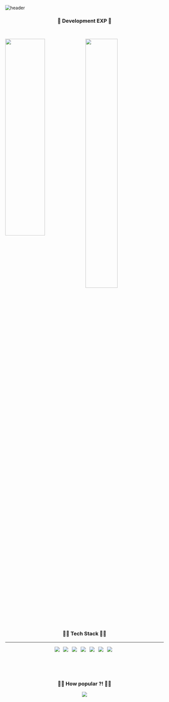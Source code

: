 ![header](https://capsule-render.vercel.app/api?type=waving&color=auto&height=300&section=header&text=nowwater's%20github&fontSize=50)
<!-- A3DCBE -->

<h3 align="center"> 🗽 Development EXP 🗽</h3>

<br/>

<div text-align="center" style="width: 100%; margin-right: auto; margin-left: auto;">

  <img align='left' src='https://github-readme-stats.vercel.app/api?username=nowwater&theme=default' height=40% width=50%/>
     
  <img align='left' src="http://mazassumnida.wtf/api/v2/generate_badge?boj=ggolong" width=45%>
     
  <br> <br> <br> <br> <br> 
</div>

<div style="clear:both"> </div>

<br> <br> <br> <br> <br> 

<h3 align="center"> 👨‍💻 Tech Stack 👩‍💻</h3>
<hr>

 <p align="center">
  <img src="https://img.shields.io/badge/Java-007396?style=flat-square&logo=Java&logoColor=white"/> &nbsp; 
  <img src="https://img.shields.io/badge/SpringBoot-6DB33F?style=flat-square&logo=Spring&logoColor=white"/>  &nbsp;
  <img src="https://img.shields.io/badge/Hibernate-59666C?style=flat-square&logo=Hibernate&logoColor=white"/> &nbsp; 
  <img src="https://img.shields.io/badge/Mysql-E6B91E?style=flat-square&logo=MySql&logoColor=white"/> &nbsp; 
  <img src="https://img.shields.io/badge/C++-00599C?style=flat-square&logo=C%2B%2B&logoColor=white"/> &nbsp; 
  <img src="https://img.shields.io/badge/Python-3776AB?style=flat-square&logo=Python&logoColor=white"/> &nbsp;
  <img src="https://img.shields.io/badge/Oracle-F80000?style=flat-square&logo=Oracle&logoColor=white"/> &nbsp; 
  
  
</p> 

<br> <br> <br>

<h3 align="center">🧏‍♂️ How popular ?! 💁‍♂️</h3>

<p align="center">
  <a href="https://hits.seeyoufarm.com"><img src="https://hits.seeyoufarm.com/api/count/incr/badge.svg?url=https%3A%2F%2Fgithub.com%2Fnowwater&count_bg=%239EA0A0&title_bg=%23A9C743&icon=github.svg&icon_color=%23E1DEDE&title=visited&edge_flat=false"/></a>
</p>


<!--
**nowwater/nowwater** is a ✨ _special_ ✨ repository because its `README.md` (this file) appears on your GitHub profile.

Here are some ideas to get you started:

- 🔭 I’m currently working on ...
- 🌱 I’m currently learning ...
- 👯 I’m looking to collaborate on ...
- 🤔 I’m looking for help with ...
- 💬 Ask me about ...
- 📫 How to reach me: ...
- 😄 Pronouns: ...
- ⚡ Fun fact: ...
-->
